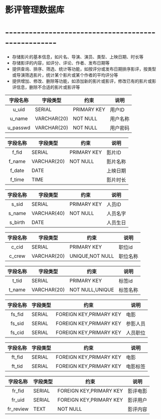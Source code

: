 # 影评管理数据库

# ---------------------------------------------------

- 存储影片的基本信息，如片名、导演、演员、类型、上映日期、时长等
- 存储影评的内容，如评分、评论、作者、发布日期等
- 提供查询、排序、筛选、统计等功能，如按评分或发布日期排序影评，按类型或导演筛选影片，统计某个影片或某个作者的平均评分等
- 提供增加、修改、删除等功能，如添加新的影片或影评，修改已有的影片或影评信息，删除不合适的影片或影评等

| 字段名称     | 字段类型        | 约束          | 说明   |
|:--------:| ----------- | ----------- | ---- |
| u_uid    | SERIAL      | PRIMARY KEY | 用户ID |
| u_name   | VARCHAR(20) | NOT NULL    | 用户名称 |
| u_passwd | VARCHAR(20) | NOT NULL    | 用户密码 |

| 字段名称   | 字段类型        | 约束          | 说明   |
|:------:| ----------- | ----------- | ---- |
| f_fid  | SERIAL      | PRIMARY KEY | 影片ID |
| f_name | VARCHAR(20) | NOT NULL    | 影片名称 |
| f_date | DATE        |             | 上映日期 |
| f_time | TIME        |             | 影片时长 |

| 字段名称    | 字段类型        | 约束          | 说明   |
|:-------:| ----------- | ----------- | ---- |
| s_sid   | SERIAL      | PRIMARY KEY | 人员ID |
| s_name  | VARCHAR(40) | NOT NULL    | 人员名字 |
| s_birth | DATE        |             | 人员生日 |

| 字段名称   | 字段类型        | 约束              | 说明   |
|:------:| ----------- | --------------- | ---- |
| c_cid  | SERIAL      | PRIMARY KEY     | 职位id |
| c_crew | VARCHAR(20) | UNIQUE,NOT NULL | 职位名称 |

| 字段名称   | 字段类型        | 约束              | 说明   |
|:------:| ----------- | --------------- | ---- |
| t_tid  | SERIAL      | PRIMARY KEY     | 标签id |
| t_name | VARCHAR(20) | NOT NULL,UNIQUE | 标签名称 |

| 字段名称   | 字段类型   | 约束                      | 说明   |
|:------:| ------ | ----------------------- | ---- |
| fs_fid | SERIAL | FOREIGN KEY,PRIMARY KEY | 电影   |
| fs_sid | SERIAL | FOREIGN KEY,PRIMARY KEY | 参影人员 |
| fs_cid | SERIAL | FOREIGN KEY,PRIMARY KEY | 人员职位 |

| 字段名称   | 字段类型   | 约束                      | 说明   |
|:------:| ------ | ----------------------- | ---- |
| ft_fid | SERIAL | FOREIGN KEY,PRIMARY KEY | 电影   |
| ft_tid | SERIAL | FOREIGN KEY,PRIMARY KEY | 电影标签 |

| 字段名称      | 字段类型   | 约束                      | 说明   |
|:---------:| ------ | ----------------------- | ---- |
| fr_fid    | SERIAL | FOREIGN KEY,PRIMARY KEY | 影评电影 |
| fr_uid    | SERIAL | FOREIGN KEY,PRIMARY KEY | 影评用户 |
| fr_review | TEXT   | NOT NULL                | 影评内容 |
